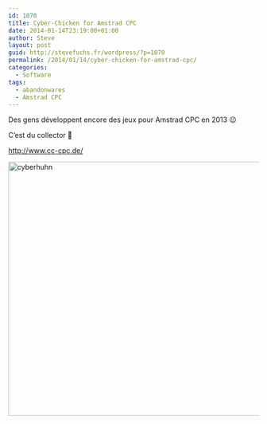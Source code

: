 ```yaml
---
id: 1070
title: Cyber-Chicken for Amstrad CPC
date: 2014-01-14T23:19:00+01:00
author: Steve
layout: post
guid: http://stevefuchs.fr/wordpress/?p=1070
permalink: /2014/01/14/cyber-chicken-for-amstrad-cpc/
categories:
  - Software
tags:
  - abandonwares
  - Amstrad CPC
---
```

Des gens développent encore des jeux pour Amstrad CPC en 2013 😉

C&rsquo;est du collector 🙂

<http://www.cc-cpc.de/>

[<img class="alignnone size-full wp-image-1072" src="https://i0.wp.com/stevefuchs.fr/wordpress/wp-content/uploads/2014/01/cyberhuhn.png?resize=769%2C510" alt="cyberhuhn" width="769" height="510" srcset="https://i0.wp.com/stevefuchs.fr/wordpress/wp-content/uploads/2014/01/cyberhuhn.png?w=769 769w, https://i0.wp.com/stevefuchs.fr/wordpress/wp-content/uploads/2014/01/cyberhuhn.png?resize=300%2C199 300w" sizes="(max-width: 709px) 85vw, (max-width: 909px) 67vw, (max-width: 984px) 61vw, (max-width: 1362px) 45vw, 600px" data-recalc-dims="1" />](https://i0.wp.com/stevefuchs.fr/wordpress/wp-content/uploads/2014/01/cyberhuhn.png)

&nbsp;

&nbsp;